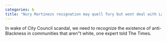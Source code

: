 ```yaml
---
categories: b
title: "Nury Martinezs resignation may quell fury but wont deal with Latino antiBlackness experts say"
---
```

In wake of City Council scandal, we need to recognize the  existence of anti-Blackness in communities that aren"t white, one expert told The Times.